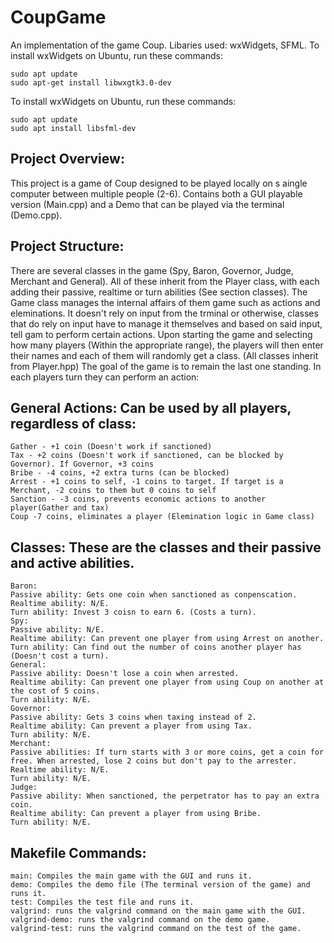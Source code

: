 # CoupGame
An implementation of the game Coup.
Libaries used: wxWidgets, SFML.
To install wxWidgets on Ubuntu, run these commands:
```
sudo apt update
sudo apt-get install libwxgtk3.0-dev
``` 
To install wxWidgets on Ubuntu, run these commands:
```
sudo apt update
sudo apt install libsfml-dev
```
## Project Overview:
This project is a game of Coup designed to be played locally on s aingle computer between multiple people (2-6).
Contains both a GUI playable version (Main.cpp) and a Demo that can be played via the terminal (Demo.cpp).
## Project Structure:
There are several classes in the game (Spy, Baron, Governor, Judge, Merchant and General).
All of these inherit from the Player class, with each adding their passive, realtime or turn abilities (See section classes).
The Game class manages the internal affairs of them game such as actions and eleminations. It doesn't rely on input from the trminal or otherwise, classes that do rely on input have to manage it themselves and based on said input, tell gam to perform certain actions.
Upon starting the game and selecting how many players (Within the appropriate range), the players will then enter their names and each of them will randomly get a class.
(All classes inherit from Player.hpp)
The goal of the game is to remain the last one standing. 
In each players turn they can perform an action:

## General Actions: Can be used by all players, regardless of class:
```
Gather - +1 coin (Doesn't work if sanctioned)
Tax - +2 coins (Doesn't work if sanctioned, can be blocked by Governor). If Governor, +3 coins
Bribe - -4 coins, +2 extra turns (can be blocked)
Arrest - +1 coins to self, -1 coins to target. If target is a Merchant, -2 coins to them but 0 coins to self
Sanction - -3 coins, prevents economic actions to another player(Gather and tax)
Coup -7 coins, eliminates a player (Elemination logic in Game class)
```
## Classes: These are the classes and their passive and active abilities.
```
Baron: 
Passive ability: Gets one coin when sanctioned as conpenscation. 
Realtime ability: N/E.
Turn ability: Invest 3 coisn to earn 6. (Costs a turn). 
Spy: 
Passive ability: N/E.
Realtime ability: Can prevent one player from using Arrest on another.
Turn ability: Can find out the number of coins another player has (Doesn't cost a turn).
General:
Passive ability: Doesn't lose a coin when arrested.
Realtime ability: Can prevent one player from using Coup on another at the cost of 5 coins.
Turn ability: N/E.
Governor:
Passive ability: Gets 3 coins when taxing instead of 2.
Realtime ability: Can prevent a player from using Tax.
Turn ability: N/E.
Merchant:
Passive abilities: If turn starts with 3 or more coins, get a coin for free. When arrested, lose 2 coins but don't pay to the arrester.
Realtime ability: N/E.
Turn ability: N/E.
Judge:
Passive ability: When sanctioned, the perpetrator has to pay an extra coin.
Realtime ability: Can prevent a player from using Bribe.
Turn ability: N/E.
```
## Makefile Commands:
```
main: Compiles the main game with the GUI and runs it.
demo: Compiles the demo file (The terminal version of the game) and runs it.
test: Compiles the test file and runs it.
valgrind: runs the valgrind command on the main game with the GUI.
valgrind-demo: runs the valgrind command on the demo game.
valgrind-test: runs the valgrind command on the test of the game.
```
